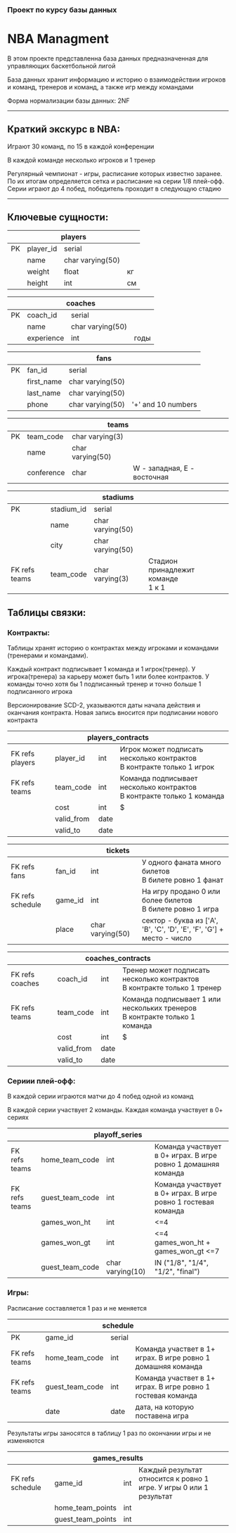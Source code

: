 ### Проект по курсу базы данных
# NBA Managment


В этом проекте представленна база данных предназначенная для управляющих баскетбольной лигой

База данных хранит информацию и историю о взаимодействии игроков и команд, тренеров и команд, а также игр между командами

Форма нормализации базы данных: 2NF

---
## Краткий экскурс в NBA:
Играют 30 команд, по 15 в каждой конференции

В каждой команде несколько игроков и 1 тренер

Регулярный чемпионат - игры, расписание которых известно заранее. По их итогам определяется сетка и расписание на серии 1/8 плей-офф.
Серии играют до 4 побед, победитель проходит в следующую стадию

---

## Ключевые сущности:

<table>
    <thead>
        <tr>
            <th colspan=4>players</th>
        </tr>
    </thead>
    <tbody>
        <tr>
            <td>PK</td>
            <td>player_id</td>
            <td>serial</td>
            <td></td>
        </tr>
        <tr>
            <td></td>
            <td>name</td>
            <td>char varying(50)</td>
            <td></td>
        </tr>
        <tr>
            <td></td>
            <td>weight</td>
            <td>float</td>
            <td>кг</td>
        </tr>
        <tr>
            <td></td>
            <td>height</td>
            <td>int</td>
            <td>см</td>
        </tr>
    </tbody>
</table>

<table>
    <thead>
        <tr>
            <th colspan=4>coaches</th>
        </tr>
    </thead>
    <tbody>
        <tr>
            <td>PK</td>
            <td>coach_id</td>
            <td>serial</td>
            <td></td>
        </tr>
        <tr>
            <td></td>
            <td>name</td>
            <td>char varying(50)</td>
            <td></td>
        </tr>
        <tr>
            <td></td>
            <td>experience</td>
            <td>int</td>
            <td>годы</td>
        </tr>
    </tbody>
</table>

<table>
    <thead>
        <tr>
            <th colspan=4>fans</th>
        </tr>
    </thead>
    <tbody>
        <tr>
            <td>PK</td>
            <td>fan_id</td>
            <td>serial</td>
            <td></td>
        </tr>
        <tr>
            <td></td>
            <td>first_name</td>
            <td>char varying(50)</td>
            <td></td>
        </tr>
        <tr>
            <td></td>
            <td>last_name</td>
            <td>char varying(50)</td>
            <td></td>
        </tr>
        <tr>
            <td></td>
            <td>phone</td>
            <td>char varying(50)</td>
            <td>'+' and 10 numbers </td>
        </tr>
    </tbody>
</table>

<table>
    <thead>
        <tr>
            <th colspan=4>teams</th>
        </tr>
    </thead>
    <tbody>
        <tr>
            <td>PK</td>
            <td>team_code</td>
            <td>char varying(3)</td>
            <td></td>
        </tr>
        <tr>
            <td></td>
            <td>name</td>
            <td>char varying(50)</td>
            <td></td>
        </tr>
        <tr>
            <td></td>
            <td>conference</td>
            <td>char</td>
            <td>W - западная, E - восточная</td>
        </tr>
    </tbody>
</table>

<table>
    <thead>
        <tr>
            <th colspan=4>stadiums</th>
        </tr>
    </thead>
    <tbody>
        <tr>
            <td>PK</td>
            <td>stadium_id</td>
            <td>serial</td>
            <td></td>
        </tr>
        <tr>
            <td></td>
            <td>name</td>
            <td>char varying(50)</td>
            <td></td>
        </tr>
        <tr>
            <td></td>
            <td>city</td>
            <td>char varying(50)</td>
            <td></td>
        </tr>
        <tr>
            <td>FK refs teams</td>
            <td>team_code</td>
            <td>char varying(3)</td>
            <td>Стадион принадлежит команде <br>1 к 1</td>
        </tr>
    </tbody>
</table>


## Таблицы связки:
### Контракты:
Таблицы хранят историю о контрактах между игроками и командами (тренерами и командами).

Каждый контракт подписывает 1 команда и 1 игрок(тренер). У игрока(тренера) за карьеру может быть 1 или более контрактов. У команды точно хотя бы 1 подписанный тренер и точно больше 1 подписанного игрока

Версионирование SCD-2, указываются даты начала действия и оканчания контракта. Новая запись вносится при подписании нового контракта
<table>
    <thead>
        <tr>
            <th colspan=4>players_contracts</th>
        </tr>
    </thead>
    <tbody>
        <tr>
            <td>FK refs players</td>
            <td>player_id</td>
            <td>int</td>
            <td>Игрок может подписать несколько контрактов <br> В контракте только 1 игрок</td>
        </tr>
        <tr>
            <td>FK refs teams</td>
            <td>team_code</td>
            <td>int</td>
            <td>Команда подписывает несколько контрактов <br> В контракте только 1 команда</td>
        </tr>
        <tr>
            <td></td>
            <td>cost</td>
            <td>int</td>
            <td>$</td>
        </tr>
        <tr>
            <td></td>
            <td>valid_from</td>
            <td>date</td>
            <td></td>
        </tr>
        <tr>
            <td></td>
            <td>valid_to</td>
            <td>date</td>
            <td></td>
        </tr>
    </tbody>
</table>

<table>
    <thead>
        <tr>
            <th colspan=4>tickets</th>
        </tr>
    </thead>
    <tbody>
        <tr>
            <td>FK refs fans</td>
            <td>fan_id</td>
            <td>int</td>
            <td>У одного фаната много билетов <br> В билете ровно 1 фанат</td>
        </tr>
        <tr>
            <td>FK refs schedule</td>
            <td>game_id</td>
            <td>int</td>
            <td>На игру продано 0 или более билетов <br> В билете ровно 1 игра</td>
        </tr>
        <tr>
            <td></td>
            <td>place</td>
            <td>char varying(50)</td>
            <td>сектор - буква из ['A', 'B', 'C', 'D', 'E', 'F', 'G'] + место - число</td>
        </tr>
    </tbody>
</table>

<table>
    <thead>
        <tr>
            <th colspan=4>coaches_contracts</th>
        </tr>
    </thead>
    <tbody>
        <tr>
            <td>FK refs coaches</td>
            <td>coach_id</td>
            <td>int</td>
            <td>Тренер может подписать несколько контрактов <br> В контракте только 1 тренер</td>
        </tr>
        <tr>
            <td>FK refs teams</td>
            <td>team_code</td>
            <td>int</td>
            <td>Команда подписывает 1 или нескольких тренеров <br> В контракте только 1 команда</td>
        </tr>
        <tr>
            <td></td>
            <td>cost</td>
            <td>int</td>
            <td>$</td>
        </tr>
        <tr>
            <td></td>
            <td>valid_from</td>
            <td>date</td>
            <td></td>
        </tr>
        <tr>
            <td></td>
            <td>valid_to</td>
            <td>date</td>
            <td></td>
        </tr>
    </tbody>
</table>

### Сериии плей-офф:
В каждой серии играются матчи до 4 побед одной из команд

В каждой серии участвует 2 команды. Каждая команда участвует в 0+ сериях

<table>
    <thead>
        <tr>
            <th colspan=4>playoff_series</th>
        </tr>
    </thead>
    <tbody>
        <tr>
            <td>FK refs teams</td>
            <td>home_team_code</td>
            <td>int</td>
            <td>Команда участвует в 0+ играх. В игре ровно 1 домашняя команда</td>
        </tr>
        <tr>
            <td>FK refs teams</td>
            <td>guest_team_code</td>
            <td>int</td>
            <td>Команда участвует в 0+ играх. В игре ровно 1 гостевая команда</td>
        </tr>
        <tr>
            <td></td>
            <td>games_won_ht</td>
            <td>int</td>
            <td><=4</td>
        </tr>
        <tr>
            <td></td>
            <td>games_won_gt</td>
            <td>int</td>
            <td><=4<br> games_won_ht + games_won_gt <=7</td>
        </tr>
        <tr>
            <td></td>
            <td>guest_team_code</td>
            <td>char varying(10)</td>
            <td>IN ("1/8", "1/4",  "1/2", "final")</td>
        </tr>
    </tbody>
</table>

### Игры:

Расписание составляется 1 раз и не меняется
<table>
    <thead>
        <tr>
            <th colspan=4>schedule</th>
        </tr>
    </thead>
    <tbody>
        <tr>
            <td>PK</td>
            <td>game_id</td>
            <td>serial</td>
            <td></td>
        </tr>
        <tr>
            <td>FK refs teams</td>
            <td>home_team_code</td>
            <td>int</td>
            <td>Команда участвет в 1+ играх. В игре ровно 1 домашняя команда</td>
        </tr>
        <tr>
            <td>FK refs teams</td>
            <td>guest_team_code</td>
            <td>int</td>
            <td>Команда участвет в 1+ играх. В игре ровно 1 гостевая команда</td>
        </tr>
        <tr>
            <td></td>
            <td>date</td>
            <td>date</td>
            <td>дата, на которую поставена игра</td>
        </tr>
    </tbody>
</table>

Результаты игры заносятся в таблицу 1 раз по окончании игры и не изменяются
<table>
    <thead>
        <tr>
            <th colspan=4>games_results</th>
        </tr>
    </thead>
    <tbody>
        <tr>
            <td>FK refs schedule</td>
            <td>game_id</td>
            <td>int</td>
            <td>Каждый результат относится к ровно 1 игре. У игры 0 или 1 результат</td>
        </tr>
        <tr>
            <td></td>
            <td>home_team_points</td>
            <td>int</td>
            <td></td>
        </tr>
        <tr>
            <td></td>
            <td>guest_team_points</td>
            <td>int</td>
            <td></td>
        </tr>
    </tbody>
</table>
